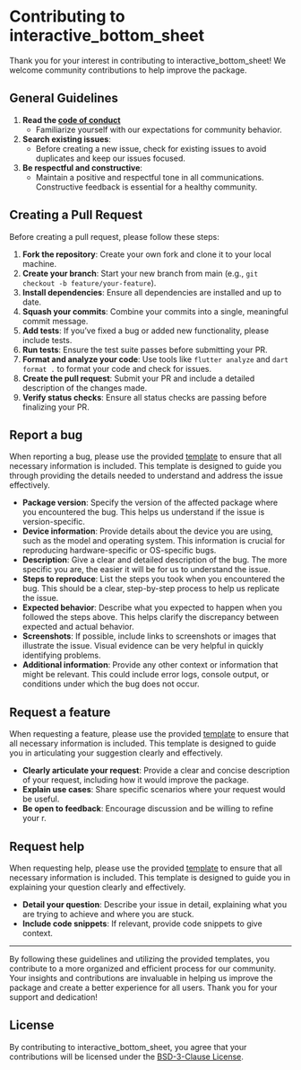 # Contributing to interactive_bottom_sheet

Thank you for your interest in contributing to interactive_bottom_sheet! We welcome community contributions to help improve
the package.

## General Guidelines

1. **Read the [code of conduct](CODE_OF_CONDUCT.md)**
    - Familiarize yourself with our expectations for community behavior.
2. **Search existing issues**:
    - Before creating a new issue, check for existing issues to avoid duplicates and keep our issues
      focused.
3. **Be respectful and constructive**:
    - Maintain a positive and respectful tone in all communications. Constructive feedback is essential for a healthy
      community.

## Creating a Pull Request

Before creating a pull request, please follow these steps:

1. **Fork the repository**: Create your own fork and clone it to your local machine.
2. **Create your branch**: Start your new branch from main (e.g., `git checkout -b feature/your-feature`).
3. **Install dependencies**: Ensure all dependencies are installed and up to date.
4. **Squash your commits**: Combine your commits into a single, meaningful commit message.
5. **Add tests**: If you’ve fixed a bug or added new functionality, please include tests.
6. **Run tests**: Ensure the test suite passes before submitting your PR.
7. **Format and analyze your code**: Use tools like `flutter analyze` and `dart format .` to format your code and check
   for issues.
8. **Create the pull request**: Submit your PR and include a detailed description of the changes made.
9. **Verify status checks**: Ensure all status checks are passing before finalizing your PR.

## Report a bug

When reporting a bug, please use the provided [template](.github/ISSUE_TEMPLATE/bug.yml) to ensure that
all necessary information is included. This template is designed to guide you through providing the details needed to
understand and address the issue effectively.

- **Package version**: Specify the version of the affected package where you encountered the bug. This helps us understand
  if the issue is version-specific.
- **Device information**: Provide details about the device you are using, such as the model and operating system. This
  information is crucial for reproducing hardware-specific or OS-specific bugs.
- **Description**: Give a clear and detailed description of the bug. The more specific you are, the easier it will be
  for us to understand the issue.
- **Steps to reproduce**: List the steps you took when you encountered the bug. This should be a clear, step-by-step
  process to help us replicate the issue.
- **Expected behavior**: Describe what you expected to happen when you followed the steps above. This helps clarify the
  discrepancy between expected and actual behavior.
- **Screenshots**: If possible, include links to screenshots or images that illustrate the issue. Visual evidence can be
  very helpful in quickly identifying problems.
- **Additional information**: Provide any other context or information that might be relevant. This could include error
  logs, console output, or conditions under which the bug does not occur.

## Request a feature

When requesting a feature, please use the provided [template](.github/ISSUE_TEMPLATE/feature-request.yml) to ensure
that all necessary information is included. This template is designed to guide you in articulating your suggestion
clearly and effectively.

- **Clearly articulate your request**: Provide a clear and concise description of your request, including how it would
  improve the package.
- **Explain use cases**: Share specific scenarios where your request would be useful.
- **Be open to feedback**: Encourage discussion and be willing to refine your r.

## Request help

When requesting help, please use the provided [template](.github/DISCUSSION_TEMPLATE/request-help.yml) to ensure that
all necessary information is included. This template is designed to guide you in explaining your question clearly and
effectively.

- **Detail your question**: Describe your issue in detail, explaining what you are trying to achieve and where you are
  stuck.
- **Include code snippets**: If relevant, provide code snippets to give context.

---

By following these guidelines and utilizing the provided templates, you contribute to a more organized and efficient
process for our community. Your insights and contributions are invaluable in helping us improve the package and create a
better experience for all users. Thank you for your support and dedication!

## License

By contributing to interactive_bottom_sheet, you agree that your contributions will be licensed under
the [BSD-3-Clause License](LICENSE).
